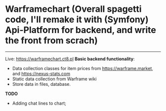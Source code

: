 # Warframechart (Overall spagetti code, I'll remake it with (Symfony) Api-Platform for backend, and write the front from scrach)
----------------------------
Live: https://warframechart.ct8.pl
**Basic backend functionality**:
- Data collection classes for item prices from https://warframe.market, and https://nexus-stats.com
- Static data collection from Warframe wiki
- Store data in files, database.

**TODO**
 - Adding chat lines to chart;
